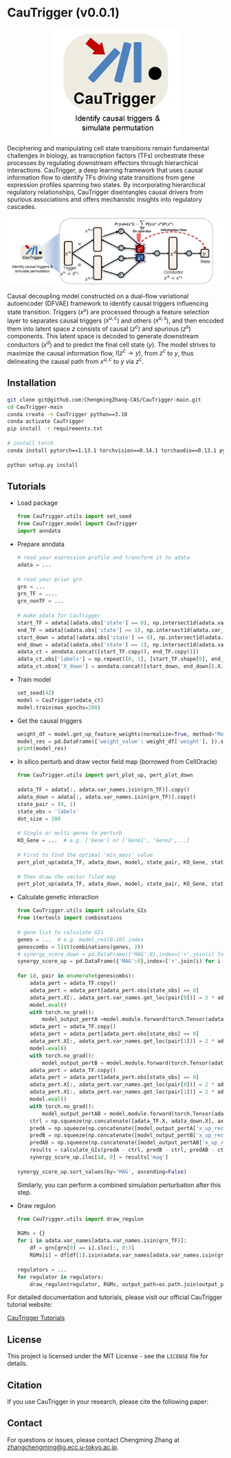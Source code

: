 # CauTrigger (v0.0.1)

<div align="center">
  <img src="docs/logo.png" alt="CauTrigger logo" width="300" />
</div>

Deciphering and manipulating cell state transitions remain fundamental challenges in biology, as transcription factors (TFs) orchestrate these processes by regulating downstream effectors through hierarchical interactions. CauTrigger, a deep learning framework that uses causal information flow to identify TFs driving state transitions from gene expression profiles spanning two states. By incorporating hierarchical regulatory relationships, CauTrigger disentangles causal drivers from spurious associations and offers mechanistic insights into regulatory cascades. 

![CauTrigger Overview](docs/CauTrigger_overview.png)

Causal decoupling model constructed on a dual-flow variational autoencoder (DFVAE) framework to identify causal triggers influencing state transition. Triggers ($x^u$) are processed through a feature selection layer to separates causal triggers ($x^{u,c}$) and others ($x^{u,s}$), and then encoded them into latent space $z$ consists of causal ($z^c$) and spurious ($z^s$) components. This latent space is decoded to generate downstream conductors ($x^d$) and to predict the final cell state ($y$). The model strives to maximize the causal information flow, $I(z^c→y)$, from $z^c$ to $y$, thus delineating the causal path from $x^{u,c}$ to $y$ via $z^c$.


## Installation

```bash
git clone git@github.com:ChengmingZhang-CAS/CauTrigger-main.git
cd CauTrigger-main
conda create -n CauTrigger python==3.10
conda activate CauTrigger
pip install -r requirements.txt

# install torch
conda install pytorch==1.13.1 torchvision==0.14.1 torchaudio==0.13.1 pytorch-cuda=11.7 -c pytorch -c nvidia

python setup.py install
```


## Tutorials
- Load package

  ```python
  from CauTrigger.utils import set_seed
  from CauTrigger.model import CauTrigger
  import anndata
  ```

- Prepare anndata

  ```python
  # read your expression profile and transform it to adata
  adata = ...
  
  # read your prior grn
  grn = ...
  grn_TF = ....
  grn_nonTF = ...
  
  # make adata for CauTrigger
  start_TF = adata[(adata.obs['state'] == 0), np.intersect1d(adata.var_names, grn_TF)]
  end_TF = adata[(adata.obs['state'] == 1), np.intersect1d(adata.var_names, grn_TF)]
  start_down = adata[(adata.obs['state'] == 0), np.intersect1d(adata.var_names, grn_nonTF)]
  end_down = adata[(adata.obs['state'] == 1), np.intersect1d(adata.var_names, grn_nonTF)]
  adata_ct = anndata.concat([start_TF.copy(), end_TF.copy()])
  adata_ct.obs['labels'] = np.repeat([0, 1], [start_TF.shape[0], end_TF.shape[0]])
  adata_ct.obsm['X_down'] = anndata.concat([start_down, end_down]).X.copy()
  ```

- Train model

  ```python
  set_seed(42)
  model = CauTrigger(adata_ct)
  model.train(max_epochs=200)
  ```

- Get the causal triggers

  ```python
  weight_df = model.get_up_feature_weights(normalize=True, method="Model", sort_by_weight=False)[0]
  model_res = pd.DataFrame({'weight_value': weight_df['weight'], }).sort_values('weight_value', ascending=False)
  print(model_res)
  ```
- In silico perturb and draw vector field map (borrowed from CellOracle)

  ```Python
  from CauTrigger.utils import pert_plot_up, pert_plot_down
  
  adata_TF = adata[:, adata.var_names.isin(grn_TF)].copy()
  adata_down = adata[:, adata.var_names.isin(grn_TF)].copy()
  state_pair = (0, 1)
  state_obs = 'labels'
  dot_size = 200
  
  # Single or multi genes to perturb 
  KO_Gene = ...  # e.g. ['Gene'] or ['Gene1', 'Gene2',...]
  
  # First to find the optimal 'min_mass' value
  pert_plot_up(adata_TF, adata_down, model, state_pair, KO_Gene, state_obs,run_suggest_mass_thresholds=True,dot_size=dot_size, scale=0.1, min_mass=0.008,embedding_name='X_umap')
  
  # Then draw the vector filed map
  pert_plot_up(adata_TF, adata_down, model, state_pair, KO_Gene, state_obs,run_suggest_mass_thresholds=False,fold=[40,50],dot_size=dot_size, , scale=8, min_mass=2,save_dir=output_path,embedding_name='X_umap')
  ```

- Calculate genetic interaction

  ```python
  from CauTrigger.utils import calculate_GIs
  from itertools import combinations
  
  # gene list to calculate GIs
  genes = ...  # e.g. model_res[0:10].index
  genescombs = list(combinations(genes, 2))
  # synergy_score_down = pd.DataFrame({'MAG':0},index=['+'.join(i) for i in genescombs])
  synergy_score_up = pd.DataFrame({'MAG':0},index=['+'.join(i) for i in genescombs])
  
  for id, pair in enumerate(genescombs):
      adata_pert = adata_TF.copy()
      adata_pert = adata_pert[adata_pert.obs[state_obs] == 0]
      adata_pert.X[:, adata_pert.var_names.get_loc(pair[0])] = 2 * adata_TF.X.max()
      model.eval()
      with torch.no_grad():
          model_output_pertA =model.module.forward(torch.Tensor(adata_pert.X).to('cuda:0'))
      adata_pert = adata_TF.copy()
      adata_pert = adata_pert[adata_pert.obs[state_obs] == 0]
      adata_pert.X[:, adata_pert.var_names.get_loc(pair[1])] = 2 * adata_TF.X.max()
      model.eval()
      with torch.no_grad():
          model_output_pertB = model.module.forward(torch.Tensor(adata_pert.X).to('cuda:0'))
      adata_pert = adata_TF.copy()
      adata_pert = adata_pert[adata_pert.obs[state_obs] == 0]
      adata_pert.X[:, adata_pert.var_names.get_loc(pair[0])] = 2 * adata_TF.X.max()
      adata_pert.X[:, adata_pert.var_names.get_loc(pair[1])] = 2 * adata_TF.X.max()
      model.eval()
      with torch.no_grad():
          model_output_pertAB = model.module.forward(torch.Tensor(adata_pert.X).to('cuda:0'))
      ctrl = np.squeeze(np.concatenate([adata_TF.X, adata_down.X], axis=1).mean(0))
      predA = np.squeeze(np.concatenate([model_output_pertA['x_up_rec1'].cpu().numpy(), model_output_pertA['x_down_rec_alpha'].cpu().numpy()], axis=1).mean(0))
      predB = np.squeeze(np.concatenate([model_output_pertB['x_up_rec1'].cpu().numpy(), model_output_pertB['x_down_rec_alpha'].cpu().numpy()], axis=1).mean(0))
      predAB = np.squeeze(np.concatenate([model_output_pertAB['x_up_rec1'].cpu().numpy(), model_output_pertAB['x_down_rec_alpha'].cpu().numpy()], axis=1).mean(0))
      results = calculate_GIs(predA - ctrl, predB - ctrl, predAB - ctrl)
      synergy_score_up.iloc[id, 0] = results['mag']
  
  synergy_score_up.sort_values(by='MAG', ascending=False)
  ```

  Similarly, you can perform a combined simulation perturbation after this step.

- Draw regulon

  ```python
  from CauTrigger.utils import draw_regulon
  
  RGMs = {}
  for i in adata.var_names[adata.var_names.isin(grn_TF)]:
      df = grn[grn[0] == i].iloc[:, 0:3]
      RGMs[i] = df[df[1].isin(adata.var_names[adata.var_names.isin(grn_nonTF)])]
      
  regulators = ...
  for regulator in regulators:
      draw_regulon(regulator, RGMs, output_path=os.path.join(output_path, f'regulons'))
  ```

  
For detailed documentation and tutorials, please visit our official CauTrigger tutorial website:

[CauTrigger Tutorials](https://cautrigger-tutorials.readthedocs.io/en/latest/)

## License

This project is licensed under the MIT License - see the `LICENSE` file for details.

## Citation

If you use CauTrigger in your research, please cite the following paper:



## Contact

For questions or issues, please contact Chengming Zhang at zhangchengming@g.ecc.u-tokyo.ac.jp.
